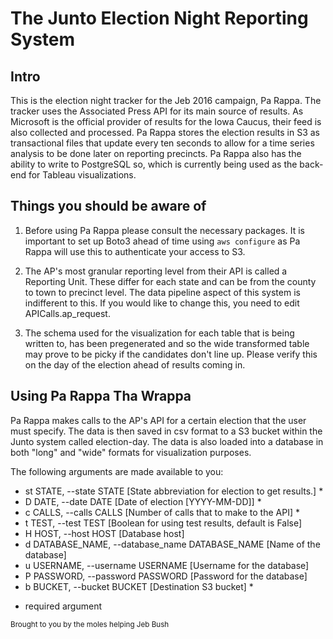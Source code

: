 # The Junto Election Night Reporting System

## Intro

This is the election night tracker for the Jeb 2016 campaign, Pa Rappa.
The tracker uses the Associated Press API for its main source of results.
As Microsoft is the official provider of results for the Iowa Caucus, their feed is also collected and processed.
Pa Rappa stores the election results in S3 as transactional files that update every ten seconds to allow for a time series analysis to be done later on reporting precincts.
Pa Rappa also has the ability to write to PostgreSQL so, which is currently being used as the back-end for Tableau visualizations.


## Things you should be aware of

1. Before using Pa Rappa please consult the necessary packages. It is important to set up Boto3 ahead of time using `aws configure` as Pa Rappa will use this to authenticate your access to S3.

2. The AP's most granular reporting level from their API is called a Reporting Unit. These differ for each state and can be from the county to town to precinct level. The data pipeline aspect of this system is indifferent to this. If you would like to change this, you need to edit APICalls.ap_request.

3. The schema used for the visualization for each table that is being written to, has been pregenerated and so the wide transformed table may prove to be picky if the candidates don't line up. Please verify this on the day of the election ahead of results coming in.


## Using Pa Rappa Tha Wrappa

Pa Rappa makes calls to the AP's API for a certain election that the user must specify.
The data is then saved in csv format to a S3 bucket within the Junto system called election-day.
The data is also loaded into a database in both "long" and "wide" formats for visualization purposes.

The following arguments are made available to you:
  - st STATE, --state STATE [State abbreviation for election to get results.] *
  - D DATE, --date DATE  [Date of election [YYYY-MM-DD]] *
  - c CALLS, --calls CALLS [Number of calls that to make to the API] *
  - t TEST, --test TEST  [Boolean for using test results, default is False]
  - H HOST, --host HOST  [Database host]
  - d DATABASE_NAME, --database_name DATABASE_NAME [Name of the database]
  - u USERNAME, --username USERNAME [Username for the database]
  - P PASSWORD, --password PASSWORD [Password for the database]
  - b BUCKET, --bucket BUCKET [Destination S3 bucket] *

  * required argument

<sub> Brought to you by the moles helping Jeb Bush </sub>
